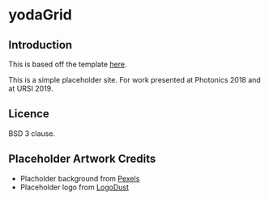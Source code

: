 # yodaGrid

## Introduction

This is based off the template [here](https://github.com/kelvinmo/soon).

This is a simple placeholder site. For work presented at Photonics 2018 and at URSI 2019.

## Licence

BSD 3 clause.

## Placeholder Artwork Credits

* Placholder background from [Pexels](https://www.pexels.com/photo/abstract-art-astronomy-background-220071/)
* Placeholder logo from [LogoDust](http://logodust.com/)
